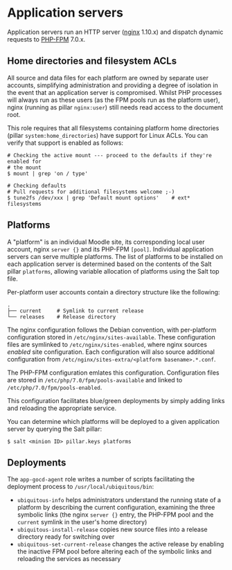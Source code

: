 # Application servers

Application servers run an HTTP server ([nginx](https://nginx.org/) 1.10.x) and dispatch dynamic requests to [PHP-FPM](http://php.net/manual/en/install.fpm.php) 7.0.x.

## Home directories and filesystem ACLs

All source and data files for each platform are owned by separate user accounts, simplifying administration and providing a degree of isolation in the event that an application server is compromised. Whilst PHP processes will always run as these users (as the FPM pools run as the platform user), nginx (running as pillar `nginx:user`) still needs read access to the document root.

This role requires that all filesystems containing platform home directories (pillar `system:home_directories`) have support for Linux ACLs. You can verify that support is enabled as follows:

```
# Checking the active mount --- proceed to the defaults if they're enabled for
# the mount
$ mount | grep 'on / type'

# Checking defaults
# Pull requests for additional filesystems welcome ;-)
$ tune2fs /dev/xxx | grep 'Default mount options'    # ext* filesystems
```

## Platforms

A "platform" is an individual Moodle site, its corresponding local user account, nginx `server {}` and its PHP-FPM `[pool]`. Individual application servers can serve multiple platforms. The list of platforms to be installed on each application server is determined based on the contents of the Salt pillar `platforms`, allowing variable allocation of platforms using the Salt top file.

Per-platform user accounts contain a directory structure like the following:

```
.
├── current     # Symlink to current release
└── releases    # Release directory
```

The nginx configuration follows the Debian convention, with per-platform configuration stored in `/etc/nginx/sites-available`. These configuration files are symlinked to `/etc/nginx/sites-enabled`, where nginx sources _enabled_ site configuration. Each configuration will also source additional configuration from `/etc/nginx/sites-extra/<platform basename>.*.conf`.

The PHP-FPM configuration emlates this configuration. Configuration files are stored in `/etc/php/7.0/fpm/pools-available` and linked to `/etc/php/7.0/fpm/pools-enabled`.

This configuration facilitates blue/green deployments by simply adding links and reloading the appropriate service.

You can determine which platforms will be deployed to a given application server by querying the Salt pillar:

```
$ salt <minion ID> pillar.keys platforms
```

## Deployments

The `app-gocd-agent` role writes a number of scripts facilitating the deployment process to `/usr/local/ubiquitous/bin`:

* `ubiquitous-info` helps administrators understand the running state of a platform by describing the current configuration, examining the three symbolic links (the nginx `server {}` entry, the PHP-FPM pool and the `current` symlink in the user's home directory)
* `ubiquitous-install-release` copies new source files into a release directory ready for switching over
* `ubiquitous-set-current-release` changes the active release by enabling the inactive FPM pool before altering each of the symbolic links and reloading the services as necessary
